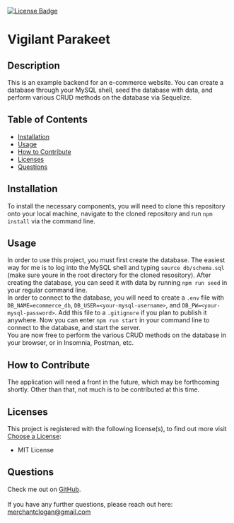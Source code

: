 
[![License Badge](https://img.shields.io/badge/License-MIT_License-blueviolet.svg)](https://shields.io/)

# Vigilant Parakeet


## Description
This is an example backend for an e-commerce website. You can create a database through your MySQL shell, seed the database with data, and perform various CRUD methods on the database via Sequelize.


## Table of Contents
  * [Installation](#installation)
  * [Usage](#usage)
  * [How to Contribute](#how-to-contribute)
  * [Licenses](#licenses)
  * [Questions](#questions)


## Installation
To install the necessary components, you will need to clone this repository onto your local machine, navigate to the cloned repository and run `npm install` via the command line.


## Usage
In order to use this project, you must first create the database. The easiest way for me is to log into the MySQL shell and typing `source db/schema.sql` (make sure youre in the root directory for the cloned resository). After creating the database, you can seed it with data by running `npm run seed` in your regular command line. 
<br>
In order to connect to the database, you will need to create a `.env` file with `DB_NAME=ecommerce_db`, `DB_USER=<your-mysql-username>`, and `DB_PW=<your-mysql-password>`. Add this file to a `.gitignore` if you plan to publish it anywhere. Now you can enter `npm run start` in your command line to connect to the database, and start the server.
<br>
You are now free to perform the various CRUD methods on the database in your browser, or in Insomnia, Postman, etc.


## How to Contribute
The application will need a front in the future, which may be forthcoming shortly. Other than that, not much is to be contributed at this time.


## Licenses
This project is registered with the following license(s), to find out more visit [Choose a License](https://choosealicense.com/licenses):
* MIT License

## Questions
Check me out on [GitHub](https://www.github.com/loganmerchant). 
<br>
<br>
If you have any further questions, please reach out here: merchantclogan@gmail.com
  
